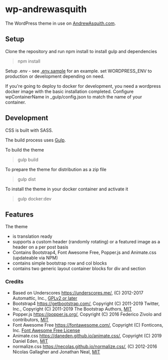 # wp-andrewasquith

The WordPress theme in use on [AndrewAsquith.com](https://www.andrewasquith.com).


## Setup

Clone the repository and run npm install to install gulp and dependencies
> npm install

Setup .env - see [.env.sample](.env.sample) for an example. set WORDPRESS_ENV to production or development depending on need.

If you're going to deploy to docker for development, you need a wordpress docker image with the basic installation completed. Configure wpContainerName in _gulp/config.json to match the name of your container. 


## Development

CSS is built with SASS.

The build process uses [Gulp](https://gulpjs.com). 

To build the theme
> gulp build

To prepare the theme for distribution as a zip file
> gulp dist

To install the theme in your docker container and activate it
> gulp docker:dev


## Features

The theme 
* is translation ready
* supports a custom header (randomly rotating) or a featured image as a header on a per post basis
* Contains Bootstrap4, Font Awesome Free, Popper.js and Animate.css (updateable via NPM)
* contains simple bootstrap row and col blocks
* contains two generic layout container blocks for div and section


### Credits 

* Based on Underscores https://underscores.me/, (C) 2012-2017 Automattic, Inc., [GPLv2 or later](https://www.gnu.org/licenses/gpl-2.0.html)
* Bootstrap4 https://getbootstrap.com/, Copyright (C) 2011-2019 Twitter, Inc., Copyright (C) 2011-2019 The Bootstrap Authors, [MIT](https://opensource.org/licenses/MIT)
* Popper.js https://popper.js.org/, Copyright (C) 2016 Federico Zivolo and contributors, [MIT](https://opensource.org/licenses/MIT)
* Font Awesome Free https://fontawesome.com/, Copyright (C) Fonticons, Inc. [Font Awesome Free License](https://github.com/FortAwesome/Font-Awesome/blob/master/LICENSE.txt)
* Animate.css https://daneden.github.io/animate.css/, Copyright (C) 2019 Daniel Eden, [MIT](https://opensource.org/licenses/MIT)
* normalize.css https://necolas.github.io/normalize.css/, (C) 2012-2016 Nicolas Gallagher and Jonathan Neal, [MIT](https://opensource.org/licenses/MIT)
